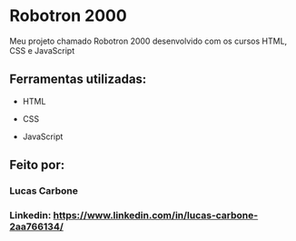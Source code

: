 # Robotron 2000
Meu projeto chamado Robotron 2000 desenvolvido com os cursos HTML, CSS e JavaScript

## Ferramentas utilizadas:

* HTML

* CSS

* JavaScript

## Feito por:

### Lucas Carbone

### Linkedin: https://www.linkedin.com/in/lucas-carbone-2aa766134/

```
